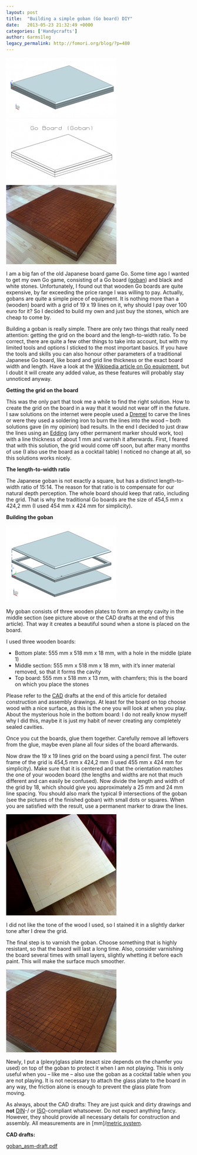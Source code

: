```yaml
---
layout: post
title:  "Building a simple goban (Go board) DIY"
date:   2013-05-23 21:32:49 +0000
categories: ['Handycrafts']
author: 6arms1leg
legacy_permalink: http://fomori.org/blog/?p=480
---
```



[![goban_asm-w](/assets/images/goban_asm-w-300x162.png "goban_asm-w")](/assets/images/goban_asm-w.png)[![goban_asm-draft](/assets/images/goban_asm-draft-300x178.png "goban_asm-draft")](/assets/images/goban_asm-draft.png)[![goban-finished1](/assets/images/goban-finished1-300x215.jpg "goban-finished1")](http://fomori.org/blog/wp-content/uploads/2013/05/goban-finished1.jpg)

I am a big fan of the old Japanese board game Go. Some time ago I wanted to get my own Go game, consisting of a Go board ([goban](https://en.wikipedia.org/wiki/Go_equipment#Board "en.wikipedia.org - goban")) and black and white stones. Unfortunately, I found out that wooden Go boards are quite expensive, by far exceeding the price range I was willing to pay. Actually, gobans are quite a simple piece of equipment. It is nothing more than a (wooden) board with a grid of 19 x 19 lines on it, why should I pay over 100 euro for it? So I decided to build my own and just buy the stones, which are cheap to come by.

Building a goban is really simple. There are only two things that really need attention: getting the grid on the board and the lengh-to-width ratio. To be correct, there are quite a few other things to take into account, but with my limited tools and options I sticked to the most important basics. If you have the tools and skills you can also honour other parameters of a traditional Japanese Go board, like board and grid line thickness or the exact board width and length. Have a look at the [Wikipedia article on Go equipment](https://en.wikipedia.org/wiki/Go_equipment#Board "en.wikipedia.org - Go equipment"), but I doubt it will create any added value, as these features will probably stay unnoticed anyway.

**Getting the grid on the board**

This was the only part that took me a while to find the right solution. How to create the grid on the board in a way that it would not wear off in the future. I saw solutions on the internet were people used a [Dremel](https://en.wikipedia.org/wiki/Dremel "en.wikipedia.org - Dremel") to carve the lines or were they used a soldering iron to burn the lines into the wood – both solutions gave (in my opinion) bad results. In the end I decided to just draw the lines using an [Edding](https://en.wikipedia.org/wiki/Edding "en.wikipedia.org - Edding") (any other permanent marker should work, too) with a line thickness of about 1 mm and varnish it afterwards. First, I feared that with this solution, the grid would come off soon, but after many months of use (I also use the board as a cocktail table) I noticed no change at all, so this solutions works nicely.

**The length-to-width ratio**

The Japanese goban is not exactly a square, but has a distinct length-to-width ratio of 15:14. The reason for that ratio is to compensate for our natural depth perception. The whole board should keep that ratio, including the grid. That is why the traditional Go boards are the size of 454,5 mm x 424,2 mm (I used 454 mm x 424 mm for simplicity).

**Building the goban**

[![goban_asm-explosion-w](/assets/images/goban_asm-explosion-w-300x208.png "goban_asm-explosion-w")](/assets/images/goban_asm-explosion-w.png)

My goban consists of three wooden plates to form an empty cavity in the middle section (see picture above or the CAD drafts at the end of this article). That way it creates a beautiful sound when a stone is placed on the board.

I used three wooden boards:

* Bottom plate: 555 mm x 518 mm x 18 mm, with a hole in the middle (plate 1)
* Middle section: 555 mm x 518 mm x 18 mm, with it’s inner material removed, so that it forms the cavity
* Top board: 555 mm x 518 mm x 13 mm, with chamfers; this is the board on which you place the stones

Please refer to the [CAD](https://en.wikipedia.org/wiki/Computer-aided_design "wikipedia.org - CAD") drafts at the end of this article for detailed construction and assembly drawings. At least for the board on top choose wood with a nice surface, as this is the one you will look at when you play. About the mysterious hole in the bottom board: I do not really know myself why I did this, maybe it is just my habit of never creating any completely sealed cavities.

Once you cut the boards, glue them together. Carefully remove all leftovers from the glue, maybe even plane all four sides of the board afterwards.

Now draw the 19 x 19 lines grid on the board using a pencil first. The outer frame of the grid is 454,5 mm x 424,2 mm (I used 455 mm x 424 mm for simplicity). Make sure that it is centered and that the orientation matches the one of your wooden board (the lengths and widths are not that much different and can easily be confused). Now divide the length and width of the grid by 18, which should give you approximately a 25 mm and 24 mm line spacing. You should also mark the typical 9 intersections of the goban (see the pictures of the finished goban) with small dots or squares. When you are satisfied with the result, use a permanent marker to draw the lines.

[![goban-middle_section](/assets/images/goban-middle_section-300x275.jpg "goban-middle_section")](http://fomori.org/blog/wp-content/uploads/2013/05/goban-middle_section.jpg)

I did not like the tone of the wood I used, so I stained it in a slightly darker tone after I drew the grid.

The final step is to varnish the goban. Choose something that is highly resistant, so that the baord will last a long time. Also, consider varnishing the board several times with small layers, slightly whetting it before each paint. This will make the surface much smoother.

[![goban-finished2](/assets/images/goban-finished2-300x225.jpg "goban-finished2")](http://fomori.org/blog/wp-content/uploads/2013/05/goban-finished2.jpg)

Newly, I put a (plexy)glass plate (exact size depends on the chamfer you used) on top of the goban to protect it when I am not playing. This is only useful when you – like me – also use the goban as a cocktail table when you are not playing. It is not necessary to attach the glass plate to the board in any way, the friction alone is enough to prevent the glass plate from moving.

As always, about the CAD drafts: They are just quick and dirty drawings and **not** [DIN](https://en.wikipedia.org/wiki/Deutsches_Institut_f%C3%BCr_Normung "en.wikipedia.org - Deutsches Institut für Normung")-/ or [ISO](https://en.wikipedia.org/wiki/Iso "en.wikipedia.org - International Organization for Standardization")-compliant whatsoever. Do not expect anything fancy. However, they should provide all necessary details for construction and assembly. All measurements are in [mm]/[metric system](http://en.wikipedia.org/wiki/Metric_system "en.wikipedia.org - Metric system").

**CAD drafts:**

[goban\_asm-draft.pdf](http://fomori.org/blog/wp-content/uploads/2013/05/goban_asm-draft.pdf)

 

  

	